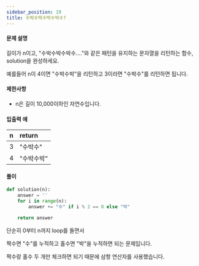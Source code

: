 ```yaml
---
sidebar_position: 19
title: 수박수박수박수박수?
---
```


#### 문제 설명

길이가 n이고, "수박수박수박수...."와 같은 패턴을 유지하는 문자열을 리턴하는 함수, solution을 완성하세요.

예를들어 n이 4이면 "수박수박"을 리턴하고 3이라면 "수박수"를 리턴하면 됩니다.

#### 제한사항

- n은 길이 10,000이하인 자연수입니다.

#### 입출력 예

| n   | return     |
| :-- | :--------- |
| 3   | "수박수"   |
| 4   | "수박수박" |

#### 풀이

```python title='첫 번째 풀이' showLineNumbers
def solution(n):
    answer = ''
    for i in range(n):
        answer += "수" if i % 2 == 0 else "박"

    return answer
```

단순히 0부터 n까지 loop를 돌면서

짝수면 "수"를 누적하고 홀수면 "박"을 누적하면 되는 문제입니다.

짝수랑 홀수 두 개만 체크하면 되기 때문에 삼항 연산자를 사용했습니다.
